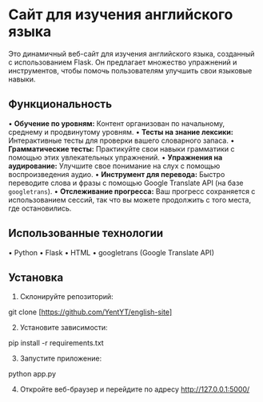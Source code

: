 # Сайт для изучения английского языка

Это динамичный веб-сайт для изучения английского языка, созданный с использованием Flask. Он предлагает множество упражнений и инструментов, чтобы помочь пользователям улучшить свои языковые навыки.

## Функциональность

•   **Обучение по уровням:** Контент организован по начальному, среднему и продвинутому уровням.
•   **Тесты на знание лексики:** Интерактивные тесты для проверки вашего словарного запаса.
•   **Грамматические тесты:** Практикуйте свои навыки грамматики с помощью этих увлекательных упражнений.
•   **Упражнения на аудирование:** Улучшите свое понимание на слух с помощью воспроизведения аудио.
•   **Инструмент для перевода:** Быстро переводите слова и фразы с помощью Google Translate API (на базе `googletrans`).
•   **Отслеживание прогресса:** Ваш прогресс сохраняется с использованием сессий, так что вы можете продолжить с того места, где остановились.

## Использованные технологии

•   Python
•   Flask
•   HTML
•   googletrans (Google Translate API)

## Установка

1.  Склонируйте репозиторий:

  git clone [https://github.com/YentYT/english-site]


2. Установите зависимости:
  
  pip install -r requirements.txt


3. Запустите приложение:

  python app.py


4. Откройте веб-браузер и перейдите по адресу http://127.0.0.1:5000/

